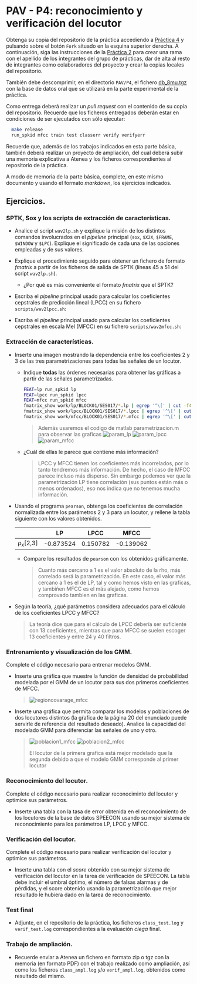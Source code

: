 PAV - P4: reconocimiento y verificación del locutor
===================================================

Obtenga su copia del repositorio de la práctica accediendo a [Práctica 4](https://github.com/albino-pav/P4)
y pulsando sobre el botón `Fork` situado en la esquina superior derecha. A continuación, siga las
instrucciones de la [Práctica 2](https://github.com/albino-pav/P2) para crear una rama con el apellido de
los integrantes del grupo de prácticas, dar de alta al resto de integrantes como colaboradores del proyecto
y crear la copias locales del repositorio.

También debe descomprimir, en el directorio `PAV/P4`, el fichero [db_8mu.tgz](https://atenea.upc.edu/mod/resource/view.php?id=3654387?forcedownload=1)
con la base de datos oral que se utilizará en la parte experimental de la práctica.

Como entrega deberá realizar un *pull request* con el contenido de su copia del repositorio. Recuerde
que los ficheros entregados deberán estar en condiciones de ser ejecutados con sólo ejecutar:

~~~~~~~~~~~~~~~~~~~~~~~~~~~~~~~~~~~~~~~~~~~~~~~~~~~~~.sh
  make release
  run_spkid mfcc train test classerr verify verifyerr
~~~~~~~~~~~~~~~~~~~~~~~~~~~~~~~~~~~~~~~~~~~~~~~~~~~~~

Recuerde que, además de los trabajos indicados en esta parte básica, también deberá realizar un proyecto
de ampliación, del cual deberá subir una memoria explicativa a Atenea y los ficheros correspondientes al
repositorio de la práctica.

A modo de memoria de la parte básica, complete, en este mismo documento y usando el formato *markdown*, los
ejercicios indicados.

## Ejercicios.

### SPTK, Sox y los scripts de extracción de características.

- Analice el script `wav2lp.sh` y explique la misión de los distintos comandos involucrados en el *pipeline*
  principal (`sox`, `$X2X`, `$FRAME`, `$WINDOW` y `$LPC`). Explique el significado de cada una de las 
  opciones empleadas y de sus valores.

- Explique el procedimiento seguido para obtener un fichero de formato *fmatrix* a partir de los ficheros de
  salida de SPTK (líneas 45 a 51 del script `wav2lp.sh`).

  * ¿Por qué es más conveniente el formato *fmatrix* que el SPTK?

- Escriba el *pipeline* principal usado para calcular los coeficientes cepstrales de predicción lineal
  (LPCC) en su fichero <code>scripts/wav2lpcc.sh</code>:

- Escriba el *pipeline* principal usado para calcular los coeficientes cepstrales en escala Mel (MFCC) en su
  fichero <code>scripts/wav2mfcc.sh</code>:

### Extracción de características.

- Inserte una imagen mostrando la dependencia entre los coeficientes 2 y 3 de las tres parametrizaciones
  para todas las señales de un locutor.

  + Indique **todas** las órdenes necesarias para obtener las gráficas a partir de las señales 
    parametrizadas.
    ~~~~~~~~~~~~~~~~~~~~~~~~~~~~~~~~~~~~~~~~~~~~~~~~~~~~~.sh
    FEAT=lp run_spkid lp
    FEAT=lpcc run_spkid lpcc
    FEAT=mfcc run_spkid mfcc
    fmatrix_show work/lp/BLOCK01/SES017/*.lp | egrep '^\[' | cut -f4,5 > lp_2_3.txt
    fmatrix_show work/lpcc/BLOCK01/SES017/*.lpcc | egrep '^\[' | cut -f4,5 > lpcc_2_3.txt 
    fmatrix_show work/mfcc/BLOCK01/SES017/*.mfcc | egrep '^\[' | cut -f4,5 > mfcc_2_3.txt
    ~~~~~~~~~~~~~~~~~~~~~~~~~~~~~~~~~~~~~~~~~~~~~~~~~~~~~
    > Además usaremos el codigo de matlab parametrizacion.m para observar las graficas
    > ![param_lp](https://github.com/Omarouda99/P4/assets/99822243/ae4610c2-8a11-44a0-8039-ea11bac4a0bc)
    > ![param_lpcc](https://github.com/Omarouda99/P4/assets/99822243/22780f58-9d55-47a9-b1e8-b41e07b63a24)
    > ![param_mfcc](https://github.com/Omarouda99/P4/assets/99822243/83d0251a-cc79-427a-a32b-1e5a8269aed9)


  + ¿Cuál de ellas le parece que contiene más información?
    >LPCC y MFCC tienen los coeficientes más incorrelados, por lo tanto tendremos más información. De hecho, el caso de MFCC parece incluso más disperso. Sin embargo podemos ver que la parametrización LP tiene correlación (sus puntos están más o menos ordenados), eso nos indica que no tenemos mucha información.
    
- Usando el programa <code>pearson</code>, obtenga los coeficientes de correlación normalizada entre los
  parámetros 2 y 3 para un locutor, y rellene la tabla siguiente con los valores obtenidos.

  |                        | LP   | LPCC | MFCC |
  |------------------------|:----:|:----:|:----:|
  | &rho;<sub>x</sub>[2,3] |-0.873524|0.150782|-0.139062|
  
  + Compare los resultados de <code>pearson</code> con los obtenidos gráficamente.
    >Cuanto más cercano a 1 es el valor absoluto de la rho, más correlado será la parametrización. En este caso, el valor más cercano a 1 es el de LP, tal y como hemos visto en las graficas, y tambiñen MFCC es el más alejado, como hemos comprovado tambien en las graficas.
  
- Según la teoría, ¿qué parámetros considera adecuados para el cálculo de los coeficientes LPCC y MFCC?
  > La teoría dice que para el cálculo de LPCC debería ser suficiente con 13 coeficientes, mientras que para MFCC se suelen escoger 13 coeficientes y entre 24 y 40 filtros.
  
### Entrenamiento y visualización de los GMM.

Complete el código necesario para entrenar modelos GMM.

- Inserte una gráfica que muestre la función de densidad de probabilidad modelada por el GMM de un locutor
  para sus dos primeros coeficientes de MFCC.
  >![regioncovarage_mfcc](https://github.com/Omarouda99/P4/assets/99822243/72623474-4d1d-4b5e-8a63-e002ef2698bc)

- Inserte una gráfica que permita comparar los modelos y poblaciones de dos locutores distintos (la gŕafica
  de la página 20 del enunciado puede servirle de referencia del resultado deseado). Analice la capacidad
  del modelado GMM para diferenciar las señales de uno y otro.
  >![poblacion1_mfcc](https://github.com/Omarouda99/P4/assets/99822243/34a80ec8-66ea-4302-b0f7-b22ab5e03ea3)
  >![poblacion2_mfcc](https://github.com/Omarouda99/P4/assets/99822243/c4f1efd3-133d-452d-bfc1-d5cfe75005ad)
  >
  >El locutor de la primera grafica está mejor modelado que la segunda debido a que el modelo GMM corresponde al primer locutor


### Reconocimiento del locutor.

Complete el código necesario para realizar reconociminto del locutor y optimice sus parámetros.

- Inserte una tabla con la tasa de error obtenida en el reconocimiento de los locutores de la base de datos
  SPEECON usando su mejor sistema de reconocimiento para los parámetros LP, LPCC y MFCC.

### Verificación del locutor.

Complete el código necesario para realizar verificación del locutor y optimice sus parámetros.

- Inserte una tabla con el *score* obtenido con su mejor sistema de verificación del locutor en la tarea
  de verificación de SPEECON. La tabla debe incluir el umbral óptimo, el número de falsas alarmas y de
  pérdidas, y el score obtenido usando la parametrización que mejor resultado le hubiera dado en la tarea
  de reconocimiento.
 
### Test final

- Adjunte, en el repositorio de la práctica, los ficheros `class_test.log` y `verif_test.log` 
  correspondientes a la evaluación *ciega* final.

### Trabajo de ampliación.

- Recuerde enviar a Atenea un fichero en formato zip o tgz con la memoria (en formato PDF) con el trabajo 
  realizado como ampliación, así como los ficheros `class_ampl.log` y/o `verif_ampl.log`, obtenidos como 
  resultado del mismo.
